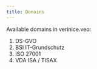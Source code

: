 ```yaml
---
title: Domains
---
```


Available domains in verinice.veo:

1. <DocsLink to="/2_domains/gdpr">DS-GVO</DocsLink>
1. <DocsLink to="/2_domains/it-grundschutz">BSI IT-Grundschutz</DocsLink>
1. <DocsLink to="/2_domains/iso">ISO 27001</DocsLink>
1. <DocsLink to="/2_domains/vda-isa">VDA ISA / TISAX</DocsLink>
